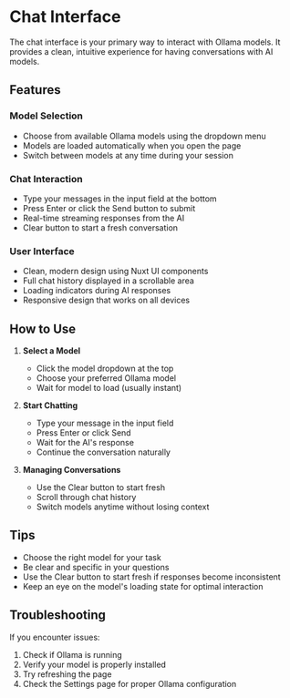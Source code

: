 # Chat Interface

The chat interface is your primary way to interact with Ollama models. It provides a clean, intuitive experience for having conversations with AI models.

## Features

### Model Selection
- Choose from available Ollama models using the dropdown menu
- Models are loaded automatically when you open the page
- Switch between models at any time during your session

### Chat Interaction
- Type your messages in the input field at the bottom
- Press Enter or click the Send button to submit
- Real-time streaming responses from the AI
- Clear button to start a fresh conversation

### User Interface
- Clean, modern design using Nuxt UI components
- Full chat history displayed in a scrollable area
- Loading indicators during AI responses
- Responsive design that works on all devices

## How to Use

1. **Select a Model**
   - Click the model dropdown at the top
   - Choose your preferred Ollama model
   - Wait for model to load (usually instant)

2. **Start Chatting**
   - Type your message in the input field
   - Press Enter or click Send
   - Wait for the AI's response
   - Continue the conversation naturally

3. **Managing Conversations**
   - Use the Clear button to start fresh
   - Scroll through chat history
   - Switch models anytime without losing context

## Tips
- Choose the right model for your task
- Be clear and specific in your questions
- Use the Clear button to start fresh if responses become inconsistent
- Keep an eye on the model's loading state for optimal interaction

## Troubleshooting

If you encounter issues:
1. Check if Ollama is running
2. Verify your model is properly installed
3. Try refreshing the page
4. Check the Settings page for proper Ollama configuration 